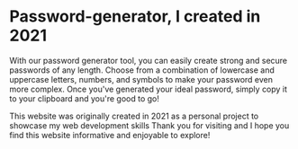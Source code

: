 # Password-generator, I created in 2021

With our password generator tool, you can easily create strong and secure passwords of any length. Choose from a combination of lowercase and uppercase letters, numbers, and symbols to make your password even more complex. Once you've generated your ideal password, simply copy it to your clipboard and you're good to go!

This website was originally created in 2021 as a personal project to showcase my web development skills
Thank you for visiting and I hope you find this website informative and enjoyable to explore!
